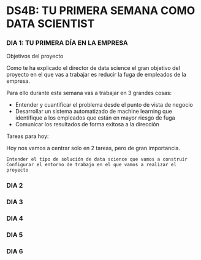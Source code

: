 # DS4B: TU PRIMERA SEMANA COMO DATA SCIENTIST
### DIA 1: TU PRIMERA DÍA EN LA EMPRESA 
Objetivos del proyecto

Como te ha explicado el director de data science el gran objetivo del proyecto en el que vas a trabajar es reducir la fuga de empleados de la empresa.

Para ello durante esta semana vas a trabajar en 3 grandes cosas:

- Entender y cuantificar el problema desde el punto de vista de negocio
- Desarrollar un sistema automatizado de machine learning que identifique a los empleados que están en mayor riesgo de fuga
- Comunicar los resultados de forma exitosa a la dirección

Tareas para hoy:

Hoy nos vamos a centrar solo en 2 tareas, pero de gran importancia.

    Entender el tipo de solución de data science que vamos a construir
    Configurar el entorno de trabajo en el que vamos a realizar el proyecto

### DIA 2
### DIA 3
### DIA 4
### DIA 5
### DIA 6
